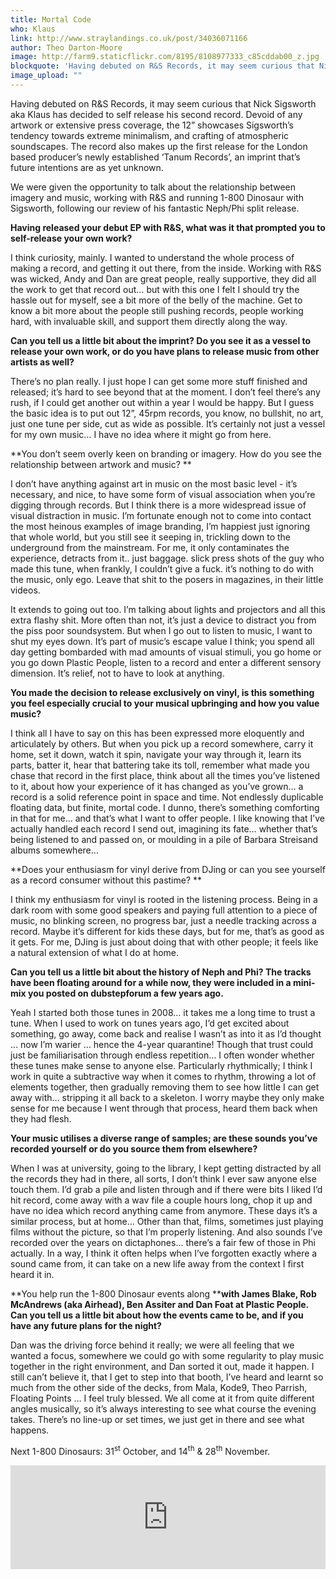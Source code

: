```yaml
---
title: Mortal Code
who: Klaus
link: http://www.straylandings.co.uk/post/34036071166
author: Theo Darton-Moore
image: http://farm9.staticflickr.com/8195/8108977333_c85cddab00_z.jpg
blockquote: 'Having debuted on R&S Records, it may seem curious that Nick Sigsworth aka Klaus has decided to self release his second record. Devoid of any artwork or extensive press coverage, the 12” showcases Sigsworth’s tendency towards extreme minimalism, and crafting of atmospheric soundscapes. The record also makes up the first release for the London based producer’s newly established ‘Tanum Records’, an imprint that’s future intentions are as yet unknown.'
image_upload: ""
---
```

Having debuted on R&S Records, it may seem curious that Nick Sigsworth aka Klaus has decided to self release his second record. Devoid of any artwork or extensive press coverage, the 12” showcases Sigsworth’s tendency towards extreme minimalism, and crafting of atmospheric soundscapes. The record also makes up the first release for the London based producer’s newly established ‘Tanum Records’, an imprint that’s future intentions are as yet unknown.

We were given the opportunity to talk about the relationship between imagery and music, working with R&S and running 1-800 Dinosaur with Sigsworth, following our review of his fantastic Neph/Phi split release.

**Having released your debut EP with R&S, what was it that prompted you to self-release your own work?**

I think curiosity, mainly. I wanted to understand the whole process of making a record, and getting it out there, from the inside. Working with R&S was wicked, Andy and Dan are great people, really supportive, they did all the work to get that record out… but with this one I felt I should try the hassle out for myself, see a bit more of the belly of the machine. Get to know a bit more about the people still pushing records, people working hard, with invaluable skill, and support them directly along the way.

**Can you tell us a little bit about the imprint? Do you see it as a vessel to release your own work, or do you have plans to release music from other artists as well?**

There’s no plan really. I just hope I can get some more stuff finished and released; it’s hard to see beyond that at the moment. I don’t feel there’s any rush, if I could get another out within a year I would be happy. But I guess the basic idea is to put out 12”, 45rpm records, you know, no bullshit, no art, just one tune per side, cut as wide as possible. It’s certainly not just a vessel for my own music… I have no idea where it might go from here.

**You don’t seem overly keen on branding or imagery. How do you see the relationship between artwork and music? **

I don’t have anything against art in music on the most basic level - it’s necessary, and nice, to have some form of visual association when you’re digging through records. But I think there is a more widespread issue of visual distraction in music. I’m fortunate enough not to come into contact the most heinous examples of image branding, I’m happiest just ignoring that whole world, but you still see it seeping in, trickling down to the underground from the mainstream. For me, it only contaminates the experience, detracts from it.. just baggage. slick press shots of the guy who made this tune, when frankly, I couldn’t give a fuck. it’s nothing to do with the music, only ego. Leave that shit to the posers in magazines, in their little videos.

It extends to going out too. I’m talking about lights and projectors and all this extra flashy shit. More often than not, it’s just a device to distract you from the piss poor soundsystem. But when I go out to listen to music, I want to shut my eyes down. It’s part of music’s escape value I think; you spend all day getting bombarded with mad amounts of visual stimuli, you go home or you go down Plastic People, listen to a record and enter a different sensory dimension. It’s relief, not to have to look at anything.

**You made the decision to release exclusively on vinyl, is this something you feel especially crucial to your musical upbringing and how you value music?**

I think all I have to say on this has been expressed more eloquently and articulately by others. But when you pick up a record somewhere, carry it home, set it down, watch it spin, navigate your way through it, learn its parts, batter it, hear that battering take its toll, remember what made you chase that record in the first place, think about all the times you’ve listened to it, about how your experience of it has changed as you’ve grown… a record is a solid reference point in space and time. Not endlessly duplicable floating data, but finite, mortal code. I dunno, there’s something comforting in that for me… and that’s what I want to offer people. I like knowing that I’ve actually handled each record I send out, imagining its fate… whether that’s being listened to and passed on, or moulding in a pile of Barbara Streisand albums somewhere…

**Does your enthusiasm for vinyl derive from DJing or can you see yourself as a record consumer without this pastime? **

I think my enthusiasm for vinyl is rooted in the listening process. Being in a dark room with some good speakers and paying full attention to a piece of music, no blinking screen, no progress bar, just a needle tracking across a record. Maybe it’s different for kids these days, but for me, that’s as good as it gets. For me, DJing is just about doing that with other people; it feels like a natural extension of what I do at home.

**Can you tell us a little bit about the history of Neph and Phi? The tracks have been floating around for a while now, they were included in a mini-mix you posted on dubstepforum a few years ago.**

Yeah I started both those tunes in 2008… it takes me a long time to trust a tune. When I used to work on tunes years ago, I’d get excited about something, go away, come back and realise I wasn’t as into it as I’d thought … now I’m warier … hence the 4-year quarantine! Though that trust could just be familiarisation through endless repetition… I often wonder whether these tunes make sense to anyone else. Particularly rhythmically; I think I work in quite a subtractive way when it comes to rhythm, throwing a lot of elements together, then gradually removing them to see how little I can get away with… stripping it all back to a skeleton. I worry maybe they only make sense for me because I went through that process, heard them back when they had flesh.

**Your music utilises a diverse range of samples; are these sounds you’ve recorded yourself or do you source them from elsewhere?**

When I was at university, going to the library, I kept getting distracted by all the records they had in there, all sorts, I don’t think I ever saw anyone else touch them. I’d grab a pile and listen through and if there were bits I liked I’d hit record, come away with a wav file a couple hours long, chop it up and have no idea which record anything came from anymore. These days it’s a similar process, but at home… Other than that, films, sometimes just playing films without the picture, so that I’m properly listening. And also sounds I’ve recorded over the years on dictaphones… there’s a fair few of those in Phi actually. In a way, I think it often helps when I’ve forgotten exactly where a sound came from, it can take on a new life away from the context I first heard it in.

**You help run the 1-800 Dinosaur events along ****with James Blake, Rob McAndrews (aka Airhead), Ben Assiter and Dan Foat at Plastic People. Can you tell us a little bit about how the events came to be, and if you have any future plans for the night?**

Dan was the driving force behind it really; we were all feeling that we wanted a focus, somewhere we could go with some regularity to play music together in the right environment, and Dan sorted it out, made it happen. I still can’t believe it, that I get to step into that booth, I’ve heard and learnt so much from the other side of the decks, from Mala, Kode9, Theo Parrish, Floating Points … I feel truly blessed. We all come at it from quite different angles musically, so it’s always interesting to see what course the evening takes. There’s no line-up or set times, we just get in there and see what happens.

Next 1-800 Dinosaurs: 31<sup>st</sup> October, and 14<sup>th</sup> & 28<sup>th</sup> November.

<iframe frameborder="no" height="166" scrolling="no" src="http://w.soundcloud.com/player/?url=http%3A%2F%2Fapi.soundcloud.com%2Ftracks%2F31166234&show_artwork=true" width="100%"></iframe>